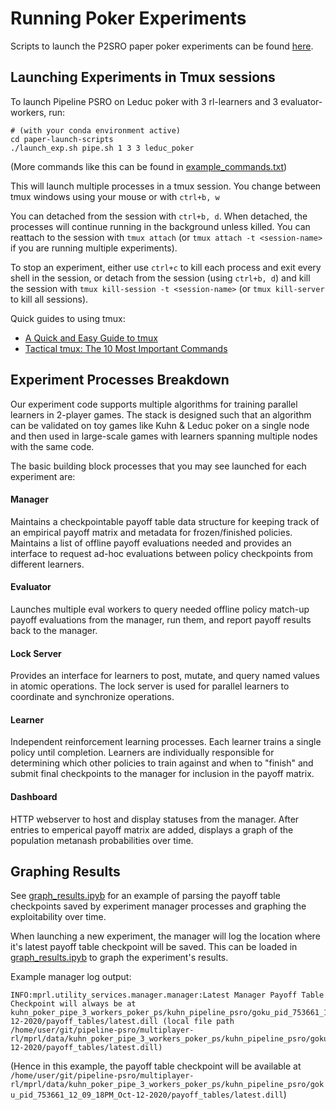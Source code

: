# Running Poker Experiments

Scripts to launch the P2SRO paper poker experiments can be found [here](/paper-launch-scripts).

## Launching Experiments in Tmux sessions
To launch Pipeline PSRO on Leduc poker with 3 rl-learners and 3 evaluator-workers, run: 
```shell script
# (with your conda environment active)
cd paper-launch-scripts
./launch_exp.sh pipe.sh 1 3 3 leduc_poker
```

(More commands like this can be found in [example_commands.txt](/paper-launch-scripts/example_commands.txt))

This will launch multiple processes in a tmux session. You change between tmux windows using your mouse or with `ctrl+b, w`

You can detached from the session with `ctrl+b, d`. When detached, the processes will continue running in the background unless killed. You can reattach to the session with `tmux attach` (or `tmux attach -t <session-name>` if you are running multiple experiments).

To stop an experiment, either use `ctrl+c` to kill each process and exit every shell in the session, or detach from the session (using `ctrl+b, d`) and kill the session with `tmux kill-session -t <session-name>` (or `tmux kill-server` to kill all sessions).

Quick guides to using tmux:
- [A Quick and Easy Guide to tmux](https://www.hamvocke.com/blog/a-quick-and-easy-guide-to-tmux/)
- [Tactical tmux: The 10 Most Important Commands](https://danielmiessler.com/study/tmux/)

## Experiment Processes Breakdown
Our experiment code supports multiple algorithms for training parallel learners in 2-player games. The stack is designed such that an algorithm can be validated on toy games like Kuhn & Leduc poker on a single node and then used in large-scale games with learners spanning multiple nodes with the same code.

The basic building block processes that you may see launched for each experiment are:

#### Manager
Maintains a checkpointable payoff table data structure for keeping track of an empirical payoff matrix and metadata for frozen/finished policies. Maintains a list of offline payoff evaluations needed and provides an interface to request ad-hoc evaluations between policy checkpoints from different learners.

#### Evaluator
Launches multiple eval workers to query needed offline policy match-up payoff evaluations from the manager, run them, and report payoff results back to the manager.

#### Lock Server
Provides an interface for learners to post, mutate, and query named values in atomic operations. The lock server is used for parallel learners to coordinate and synchronize operations. 

#### Learner
Independent reinforcement learning processes. Each learner trains a single policy until completion. Learners are individually responsible for determining which other policies to train against and when to "finish" and submit final checkpoints to the manager for inclusion in the payoff matrix.

#### Dashboard
HTTP webserver to host and display statuses from the manager. After entries to emperical payoff matrix are added, displays a graph of the population metanash probabilities over time.

## Graphing Results

See [graph_results.ipyb](/paper-launch-scripts/graph_results.ipynb) for an example of parsing the payoff table checkpoints saved by experiment manager processes and graphing the exploitability over time.

When launching a new experiment, the manager will log the location where it's latest payoff table checkpoint will be saved. This can be loaded in [graph_results.ipyb](/paper-launch-scripts/graph_results.ipynb) to graph the experiment's results.

Example manager log output:
```text
INFO:mprl.utility_services.manager.manager:Latest Manager Payoff Table Checkpoint will always be at kuhn_poker_pipe_3_workers_poker_ps/kuhn_pipeline_psro/goku_pid_753661_12_09_18PM_Oct-12-2020/payoff_tables/latest.dill (local file path /home/user/git/pipeline-psro/multiplayer-rl/mprl/data/kuhn_poker_pipe_3_workers_poker_ps/kuhn_pipeline_psro/goku_pid_753661_12_09_18PM_Oct-12-2020/payoff_tables/latest.dill)
```
(Hence in this example, the payoff table checkpoint will be available at `/home/user/git/pipeline-psro/multiplayer-rl/mprl/data/kuhn_poker_pipe_3_workers_poker_ps/kuhn_pipeline_psro/goku_pid_753661_12_09_18PM_Oct-12-2020/payoff_tables/latest.dill`)